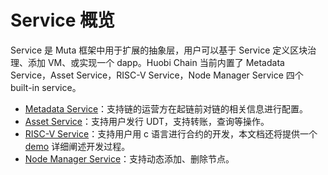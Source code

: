 # Service 概览

Service 是 Muta 框架中用于扩展的抽象层，用户可以基于 Service 定义区块治理、添加 VM、或实现一个 dapp。Huobi Chain 当前内置了 Metadata Service，Asset Service，RISC-V Service，Node Manager Service 四个 built-in service。

* [Metadata Service](./metadata_service.md)：支持链的运营方在起链前对链的相关信息进行配置。
* [Asset Service](./asset_service.md)：支持用户发行 UDT，支持转账，查询等操作。
* [RISC-V Service](./riscv_service.md)：支持用户用 c 语言进行合约的开发，本文档还将提供一个 [demo](./contract_demo) 详细阐述开发过程。
* [Node Manager Service](./node_manager_service.md)：支持动态添加、删除节点。


